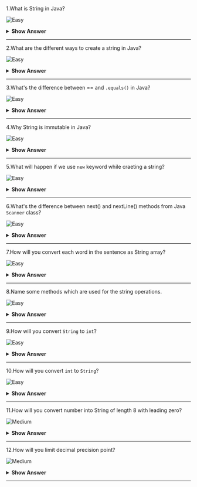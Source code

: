 1.What is String in Java?

![Easy](https://github.com/revaturelabs/interviewquestions/blob/dev/ComplexityTags/simple%20(2).svg)
<details>
    <summary><b> Show Answer </b></summary> 
<blockquote>


- String are sequence of characters in java.
- String is in `java.lang package`.
- String is immutable and are stored inside the string constant pool. 
- If we try to alter the value of String variable, new String object is created and assigned to same reference variable.
</blockqoute> 
</details>

---

2.What are the different ways to create a string in Java?

![Easy](https://github.com/revaturelabs/interviewquestions/blob/dev/ComplexityTags/simple%20(2).svg)
<details>
    <summary><b> Show Answer </b></summary> 
<blockquote>

There are two ways to create strings in java.
  - Using literal string, we can assign the value to a string with double quotes. The value is stored in a string constant pool.
	
**Example**
``` java
	String string = "Hello";
```
	
    - Using new keyword – It will create the new object in the heap memory
	
**Example**
``` java
	String string = new String("Hello");
```
</details>

---

3.What's the difference between == and `.equals()` in Java? 
	
![Easy](https://github.com/revaturelabs/interviewquestions/blob/dev/ComplexityTags/simple%20(2).svg)
<details>
    <summary><b> Show Answer </b></summary> 
<blockquote>

Double equals (==) is an operator that compares the value and reference. Dot equals (.equals) is a method that checks the value only.

**Example**
``` java
public class Main {
    public static void main(String[] args) {
        String str1 = "Hello";
        String str2 = new String("Hello");
        System.out.println(str1==str2);//false
        System.out.println(str1.equals(str2));//true
    }
}
```
- The first output statement will give output as false where the values are the same but the reference differs.
- The second output statement will give output as true where the values are the same even after the reference differs.
</details>

---

4.Why String is immutable in Java?
	
![Easy](https://github.com/revaturelabs/interviewquestions/blob/dev/ComplexityTags/simple%20(2).svg)
<details>
    <summary><b> Show Answer </b></summary> 
<blockquote>

- When create a string using string literal, a memory allocated at the string constant pool a reference assign to variable. 
- If we create a string with the same value, the same reference will be stored to the variable instead of creating new memory.
- If we change any the value of the string, the entire string is rewritten and new reference is created.
- Hence, the strings are immutable.
</details>

---
	
5.What will happen if we use `new` keyword while craeting a string?
	
![Easy](https://github.com/revaturelabs/interviewquestions/blob/dev/ComplexityTags/simple%20(2).svg)
<details>
    <summary><b> Show Answer </b></summary> 
<blockquote>

- When we `new` keyword while creating, the memory is allocated at heap. 
- If we again create a variable with the same value, a new memory is created in heap.
- If we create without `new` keyword, it will be stored in String Constant Pool.
- If we create a string with the same value without `new`, the same reference will be stored to the variable instead of creating new memory. 

</details>

---

6.What's the difference between next() and nextLine() methods from Java `Scanner` class?
	
![Easy](https://github.com/revaturelabs/interviewquestions/blob/dev/ComplexityTags/simple%20(2).svg)
<details>
    <summary><b> Show Answer </b></summary> 
<blockquote>

- `next()` will consider the spaces as seperation between each inputs.
- `nextLine()` will consider the line itself as a input with spaces.
</details>

---

7.How will you convert each word in the sentence as String array?
	
![Easy](https://github.com/revaturelabs/interviewquestions/blob/dev/ComplexityTags/simple%20(2).svg)
<details>
    <summary><b> Show Answer </b></summary> 
<blockquote>

- In String class we have `split()` method ( String regex)  that returns array of strings(String[]) separated by the provided delimiting regular expression.
- A regular expression is a sequence of characters that forms a search pattern (usually letter, number and/or special character).
- When you search for data in a text, you can use this search pattern to describe what you are searching for.
The method returns array of String post delimiting it.
- We can also give limit to the string.
``` java
public class Main {
	public static void main(String[] args) {
	String setence = "This is the example for seperation of words from string";
	String[] words = setence.split(" ");
	for (int i = 0; i < words.length; i++) {
		System.out.println(words[i]);
	}
	}
}
```
</blockqoute> 
</details>
	
---

8.Name some methods which are used for the string operations.
	
![Easy](https://github.com/revaturelabs/interviewquestions/blob/dev/ComplexityTags/simple%20(2).svg)
<details>
    <summary><b> Show Answer </b></summary> 
<blockquote>

| **Method**         | **Details**                                                                               |
|--------------------|-------------------------------------------------------------------------------------------|
| split()            | It returns **char** at specified position of string.                                          |
| compareTo()        | It returns **int** value based on comparison of two strings. If both are equal, it returns 0. |
| concat()           | It returns **String** by concatenating two strings.                                           |
| contains()         | It returns **boolean** based on the given sequence of character present in string or not.     |
| equals()           | It returns **boolean** based on comparison of two strings.                                    |
| equalsIgnoreCase() | It returns **boolean** based on comparison of two strings but ignores the case.               |
| format()           | It returns **String** in specified format.                                                    |
| indexOf()          | It returns **int** that represents first the position characters and -1 if it is not present. |
| isEmpty()          | It returns **boolean** that shows whether the string is empty or not.                         |
| lastIndexOf()      | It returns **int** that shows the last occurrence of the characters.                          |
| length()           | It returns **int** that shows the size of the string.                                         |
| replace()          | It returns **String** where specified values with specified values.                           |
| split()            | It returns Array of String (**String[]**) that splits a string into an array of substrings.   |
</blockqoute> 
</details>

---

9.How will you convert `String` to `int`?

![Easy](https://github.com/revaturelabs/interviewquestions/blob/dev/ComplexityTags/simple%20(2).svg)
<details>
<summary><b> Show Answer </b></summary>

- `parseInt()` is the static method in java from `Integer` class.
- It takes `String` and convert into `int`.
``` java
public class Main {
	public static void main(String[] args) {
		String s = "1234";
		int i = Integer.parseInt(s);
		System.out.println(i); // It will give int 1234
	}
}
```
</blockqoute> 
</details>
	
---

10.How will you convert `int` to `String`?

![Easy](https://github.com/revaturelabs/interviewquestions/blob/dev/ComplexityTags/simple%20(2).svg)
<details>
    <summary><b> Show Answer </b></summary> 
<blockquote>

- `toString()` is the static method in java from `Integer` class.
- It takes `int` and convert into `String`.
``` java
public class Main {
	public static void main(String[] args) {
		int i = 1234;
		String s = Integer.toString(i);
		System.out.println(s); //It will give string 1234
	}
}
```
</blockqoute> 
</details>

---

11.How will you convert number into String of length 8 with leading zero?

![Medium](https://github.com/revaturelabs/interviewquestions/blob/dev/ComplexityTags/Medium%20(2).svg)
<details>
    <summary><b> Show Answer </b></summary> 
<blockquote>

- If we add leading zeros in the left side of `int` type, it will become octal number.
- We convert the number into String and add leading zeros.
- We can use `format()` static method from `String`.
``` java
public class Main {
	public static void main(String[] args) {
		int i = 1234;
		String s = String.format("%08d",i );
		System.out.println(s);  //00001234
	}
}
```
In the above code, we are specifying that how many digits that the number should have.
</blockqoute> 
</details>

---

12.How will you limit decimal precision point?
	
![Medium](https://github.com/revaturelabs/interviewquestions/blob/dev/ComplexityTags/Medium%20(2).svg)
<details>
    <summary><b> Show Answer </b></summary> 
<blockquote>

We can limit the precision point using `format()` static method from `String`.
	
``` java
public class Main {
	public static void main(String[] args) {
		float f = 12.3456f;
		String s = String.format("%.2f",f );
		System.out.println(s);  //12.35
	}
}
```
>In the above code, we are specifying that how many digits should be there after decimal point.
</blockqoute> 
</details>
	
---
